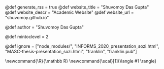 <!--
Add here global page variables to use throughout your
website.
The website_* must be defined for the RSS to work
-->
@def generate_rss = true
@def website_title = "Shuvomoy Das Gupta"
@def website_descr = "Academic Website"
@def website_url   = "shuvomoy.github.io"

@def author = "Shuvomoy Das Gupta"

@def mintoclevel = 2

<!--
Add here files or directories that should be ignored by Franklin, otherwise
these files might be copied and, if markdown, processed by Franklin which
you might not want. Indicate directories by ending the name with a `/`.
-->
@def ignore = ["node_modules/", "INFORMS_2020_presentation_sozi.html", "MASC-thesis-presentation_sozi.html", "franklin", "franklin.pub"]

<!--
Add here global latex commands to use throughout your
pages. It can be math commands but does not need to be.
For instance:
* \newcommand{\phrase}{This is a long phrase to copy.}
-->
\newcommand{\R}{\mathbb R}
\newcommand{\scal}[1]{\langle #1 \rangle}